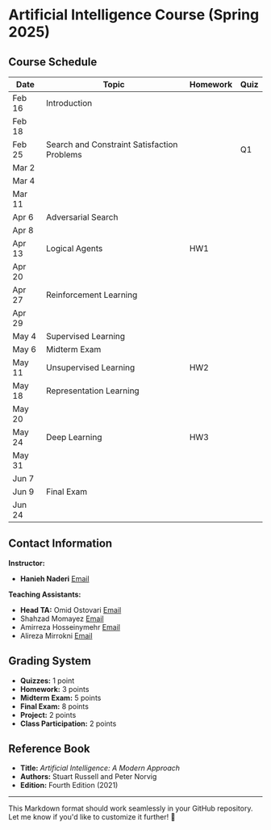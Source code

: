 # Artificial Intelligence Course (Spring 2025)

## Course Schedule

| Date | Topic | Homework | Quiz |
|------|-------|---------|------|
| Feb 16 | Introduction | | |
| Feb 18 | | | |
| Feb 25 | Search and Constraint Satisfaction Problems | | Q1 |
| Mar 2 | | | |
| Mar 4 | | | |
| Mar 11 | | | |
| Apr 6 | Adversarial Search | | |
| Apr 8 | | | |
| Apr 13 | Logical Agents | HW1 | |
| Apr 20 | | | |
| Apr 27 | Reinforcement Learning | | |
| Apr 29 | | | |
| May 4 | Supervised Learning | | |
| May 6 | Midterm Exam | | |
| May 11 | Unsupervised Learning | HW2 | |
| May 18 | Representation Learning | | |
| May 20 | | | |
| May 24 | Deep Learning | HW3 | |
| May 31 | | | |
| Jun 7 | | | |
| Jun 9 | Final Exam | | |
| Jun 24 | | | |

## Contact Information

**Instructor:**  
- **Hanieh Naderi** [Email](mailto:Hanieh.Naderi@ut.ac.ir)   

**Teaching Assistants:**  
- **Head TA:** Omid Ostovari [Email](mailto:omidostovary@gmail.com) 
- Shahzad Momayez [Email](mailto:shmomayez@gmail.com/) 
- Amirreza Hosseinymehr [Email](mailto:amirrezahosseinymehr@gmail.com/)
- Alireza Mirrokni [Email](mailto:alirezamirrokni28@gmail.com)

## Grading System

- **Quizzes:** 1 point  
- **Homework:** 3 points  
- **Midterm Exam:** 5 points  
- **Final Exam:** 8 points  
- **Project:** 2 points  
- **Class Participation:** 2 points  

## Reference Book

- **Title:** *Artificial Intelligence: A Modern Approach*  
- **Authors:** Stuart Russell and Peter Norvig  
- **Edition:** Fourth Edition (2021)  

---

This Markdown format should work seamlessly in your GitHub repository. Let me know if you'd like to customize it further! 🚀
